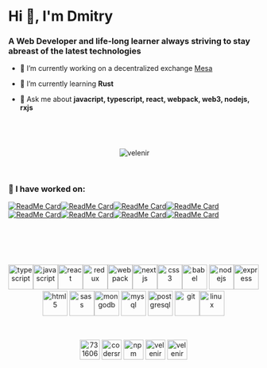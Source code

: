 <h1 align="left">Hi 👋, I'm Dmitry</h1>
<h3 align="left">A Web Developer and life-long learner always striving to stay abreast of the latest technologies</h3>

- 🔭 I’m currently working on a decentralized exchange [Mesa](https://mesa.eth.link)

- 🌱 I’m currently learning **Rust**

- 💬 Ask me about **javacript, typescript, react, webpack, web3, nodejs, rxjs**


&nbsp;
---

<p align="center">&nbsp;<img align="center" src="https://github-readme-stats.vercel.app/api?username=velenir&show_icons=true" alt="velenir" /></p>

&nbsp;

### :hammer: I have worked on:

<p align="center">
  
[![ReadMe Card](https://github-readme-stats.vercel.app/api/pin/?username=gnosis&repo=gp-v1-ui&show_owner=true)](https://github.com/gnosis/gp-v1-ui)[![ReadMe Card](https://github-readme-stats.vercel.app/api/pin/?username=gnosis&repo=dex-js&show_owner=true)](https://github.com/gnosis/dex-js)[![ReadMe Card](https://github-readme-stats.vercel.app/api/pin/?username=gnosis&repo=dex-telegram&show_owner=true)](https://github.com/gnosis/dex-telegram)[![ReadMe Card](https://github-readme-stats.vercel.app/api/pin/?username=gnosis&repo=dex-subgraph&show_owner=true)](https://github.com/gnosis/dex-subgraph)[![ReadMe Card](https://github-readme-stats.vercel.app/api/pin/?username=gnosis&repo=verify-on-etherscan&show_owner=true)](https://github.com/gnosis/verify-on-etherscan)[![ReadMe Card](https://github-readme-stats.vercel.app/api/pin/?username=gnosis&repo=dx-react&show_owner=true)](https://github.com/gnosis/dx-react)[![ReadMe Card](https://github-readme-stats.vercel.app/api/pin/?username=gnosis&repo=dx-daostack&show_owner=true)](https://github.com/gnosis/dx-daostack)[![ReadMe Card](https://github-readme-stats.vercel.app/api/pin/?username=gnosis&repo=dx-contracts&show_owner=true)](https://github.com/gnosis/dx-contracts)
</p>

&nbsp;
===========

<p align="center"><a target="_blank" rel="noopener noreferrer" href="https://camo.githubusercontent.com/c3fe8e303e16bff26fa13d23b0126c557d38ad44/68747470733a2f2f64657669636f6e732e6769746875622e696f2f64657669636f6e2f64657669636f6e2e6769742f69636f6e732f747970657363726970742f747970657363726970742d6f726967696e616c2e737667" class="rich-diff-level-one"><img src="https://camo.githubusercontent.com/c3fe8e303e16bff26fa13d23b0126c557d38ad44/68747470733a2f2f64657669636f6e732e6769746875622e696f2f64657669636f6e2f64657669636f6e2e6769742f69636f6e732f747970657363726970742f747970657363726970742d6f726967696e616c2e737667" alt="typescript" data-canonical-src="https://devicons.github.io/devicon/devicon.git/icons/typescript/typescript-original.svg" style="max-width:100%;" width="50" height="50"></a><a target="_blank" rel="noopener noreferrer" href="https://camo.githubusercontent.com/14758df13e2b9c312a5b911d3bb8b7418f7a8c3c/68747470733a2f2f64657669636f6e732e6769746875622e696f2f64657669636f6e2f64657669636f6e2e6769742f69636f6e732f6a6176617363726970742f6a6176617363726970742d6f726967696e616c2e737667" class="rich-diff-level-one"><img src="https://camo.githubusercontent.com/14758df13e2b9c312a5b911d3bb8b7418f7a8c3c/68747470733a2f2f64657669636f6e732e6769746875622e696f2f64657669636f6e2f64657669636f6e2e6769742f69636f6e732f6a6176617363726970742f6a6176617363726970742d6f726967696e616c2e737667" alt="javascript" data-canonical-src="https://devicons.github.io/devicon/devicon.git/icons/javascript/javascript-original.svg" style="max-width:100%;" width="50" height="50"></a><a target="_blank" rel="noopener noreferrer" href="https://camo.githubusercontent.com/4683d18a4a9f845dd7de377a6915dcfc9739a661/68747470733a2f2f64657669636f6e732e6769746875622e696f2f64657669636f6e2f64657669636f6e2e6769742f69636f6e732f72656163742f72656163742d6f726967696e616c2d776f72646d61726b2e737667" class="rich-diff-level-one"><img src="https://camo.githubusercontent.com/4683d18a4a9f845dd7de377a6915dcfc9739a661/68747470733a2f2f64657669636f6e732e6769746875622e696f2f64657669636f6e2f64657669636f6e2e6769742f69636f6e732f72656163742f72656163742d6f726967696e616c2d776f72646d61726b2e737667" alt="react" data-canonical-src="https://devicons.github.io/devicon/devicon.git/icons/react/react-original-wordmark.svg" style="max-width:100%;" width="50" height="50"></a><a target="_blank" rel="noopener noreferrer" href="https://camo.githubusercontent.com/edcd96aac28a5420a0309f3cc307c7ee436e59e1/68747470733a2f2f64657669636f6e732e6769746875622e696f2f64657669636f6e2f64657669636f6e2e6769742f69636f6e732f72656475782f72656475782d6f726967696e616c2e737667" class="rich-diff-level-one"><img src="https://camo.githubusercontent.com/edcd96aac28a5420a0309f3cc307c7ee436e59e1/68747470733a2f2f64657669636f6e732e6769746875622e696f2f64657669636f6e2f64657669636f6e2e6769742f69636f6e732f72656475782f72656475782d6f726967696e616c2e737667" alt="redux" data-canonical-src="https://devicons.github.io/devicon/devicon.git/icons/redux/redux-original.svg" style="max-width:100%;" width="50" height="50"></a><a target="_blank" rel="noopener noreferrer" href="https://camo.githubusercontent.com/15983246cafebf65f7139e5b021da9cc4d9f50c1/68747470733a2f2f64657669636f6e732e6769746875622e696f2f64657669636f6e2f64657669636f6e2e6769742f69636f6e732f7765627061636b2f7765627061636b2d6f726967696e616c2e737667" class="rich-diff-level-one"><img src="https://camo.githubusercontent.com/15983246cafebf65f7139e5b021da9cc4d9f50c1/68747470733a2f2f64657669636f6e732e6769746875622e696f2f64657669636f6e2f64657669636f6e2e6769742f69636f6e732f7765627061636b2f7765627061636b2d6f726967696e616c2e737667" alt="webpack" data-canonical-src="https://devicons.github.io/devicon/devicon.git/icons/webpack/webpack-original.svg" style="max-width:100%;" width="50" height="50"></a><a target="_blank" rel="noopener noreferrer" href="https://camo.githubusercontent.com/8ce5c80719425134e86c1cc5f8e2616fdbb03f70/68747470733a2f2f63646e2e776f726c64766563746f726c6f676f2e636f6d2f6c6f676f732f6e6578746a732d332e737667" class="rich-diff-level-one"><img src="https://camo.githubusercontent.com/8ce5c80719425134e86c1cc5f8e2616fdbb03f70/68747470733a2f2f63646e2e776f726c64766563746f726c6f676f2e636f6d2f6c6f676f732f6e6578746a732d332e737667" alt="nextjs" data-canonical-src="https://cdn.worldvectorlogo.com/logos/nextjs-3.svg" style="max-width:100%;" width="50" height="50"></a><a target="_blank" rel="noopener noreferrer" href="https://camo.githubusercontent.com/5712bffd0347cc2744de599dc54473dc1ebbfe82/68747470733a2f2f64657669636f6e732e6769746875622e696f2f64657669636f6e2f64657669636f6e2e6769742f69636f6e732f637373332f637373332d6f726967696e616c2d776f72646d61726b2e737667" class="rich-diff-level-one"><img src="https://camo.githubusercontent.com/5712bffd0347cc2744de599dc54473dc1ebbfe82/68747470733a2f2f64657669636f6e732e6769746875622e696f2f64657669636f6e2f64657669636f6e2e6769742f69636f6e732f637373332f637373332d6f726967696e616c2d776f72646d61726b2e737667" alt="css3" data-canonical-src="https://devicons.github.io/devicon/devicon.git/icons/css3/css3-original-wordmark.svg" style="max-width:100%;" width="50" height="50"></a><a target="_blank" rel="noopener noreferrer" href="https://camo.githubusercontent.com/ce14c4d004b5e1ffc55d0699c1a6840051b1af45/68747470733a2f2f7777772e766563746f726c6f676f2e7a6f6e652f6c6f676f732f626162656c6a732f626162656c6a732d69636f6e2e737667" class="rich-diff-level-one"><img src="https://camo.githubusercontent.com/ce14c4d004b5e1ffc55d0699c1a6840051b1af45/68747470733a2f2f7777772e766563746f726c6f676f2e7a6f6e652f6c6f676f732f626162656c6a732f626162656c6a732d69636f6e2e737667" alt="babel" data-canonical-src="https://www.vectorlogo.zone/logos/babeljs/babeljs-icon.svg" style="max-width:100%;" width="50" height="50"></a>  <a target="_blank" rel="noopener noreferrer" href="https://camo.githubusercontent.com/48502e7f558cf5956a16ddc87e5ab1294e6dd6aa/68747470733a2f2f64657669636f6e732e6769746875622e696f2f64657669636f6e2f64657669636f6e2e6769742f69636f6e732f6e6f64656a732f6e6f64656a732d6f726967696e616c2d776f72646d61726b2e737667" class="rich-diff-level-one"><img src="https://camo.githubusercontent.com/48502e7f558cf5956a16ddc87e5ab1294e6dd6aa/68747470733a2f2f64657669636f6e732e6769746875622e696f2f64657669636f6e2f64657669636f6e2e6769742f69636f6e732f6e6f64656a732f6e6f64656a732d6f726967696e616c2d776f72646d61726b2e737667" alt="nodejs" data-canonical-src="https://devicons.github.io/devicon/devicon.git/icons/nodejs/nodejs-original-wordmark.svg" style="max-width:100%;" width="50" height="50"></a><a target="_blank" rel="noopener noreferrer" href="https://camo.githubusercontent.com/2227fc3556850d51046d47d57545db9623b9c615/68747470733a2f2f64657669636f6e732e6769746875622e696f2f64657669636f6e2f64657669636f6e2e6769742f69636f6e732f657870726573732f657870726573732d6f726967696e616c2d776f72646d61726b2e737667" class="rich-diff-level-one"><img src="https://camo.githubusercontent.com/2227fc3556850d51046d47d57545db9623b9c615/68747470733a2f2f64657669636f6e732e6769746875622e696f2f64657669636f6e2f64657669636f6e2e6769742f69636f6e732f657870726573732f657870726573732d6f726967696e616c2d776f72646d61726b2e737667" alt="express" data-canonical-src="https://devicons.github.io/devicon/devicon.git/icons/express/express-original-wordmark.svg" style="max-width:100%;" width="50" height="50"></a>  <a target="_blank" rel="noopener noreferrer" href="https://camo.githubusercontent.com/9599dc988280bea2ca5c44c4796f13494f9ff3f7/68747470733a2f2f64657669636f6e732e6769746875622e696f2f64657669636f6e2f64657669636f6e2e6769742f69636f6e732f68746d6c352f68746d6c352d6f726967696e616c2d776f72646d61726b2e737667" class="rich-diff-level-one"><img src="https://camo.githubusercontent.com/9599dc988280bea2ca5c44c4796f13494f9ff3f7/68747470733a2f2f64657669636f6e732e6769746875622e696f2f64657669636f6e2f64657669636f6e2e6769742f69636f6e732f68746d6c352f68746d6c352d6f726967696e616c2d776f72646d61726b2e737667" alt="html5" data-canonical-src="https://devicons.github.io/devicon/devicon.git/icons/html5/html5-original-wordmark.svg" style="max-width:100%;" width="50" height="50"></a>   <a target="_blank" rel="noopener noreferrer" href="https://camo.githubusercontent.com/b2e5188fd861a0ebfe793b413a8e9b818d57abee/68747470733a2f2f64657669636f6e732e6769746875622e696f2f64657669636f6e2f64657669636f6e2e6769742f69636f6e732f736173732f736173732d6f726967696e616c2e737667" class="rich-diff-level-one"><img src="https://camo.githubusercontent.com/b2e5188fd861a0ebfe793b413a8e9b818d57abee/68747470733a2f2f64657669636f6e732e6769746875622e696f2f64657669636f6e2f64657669636f6e2e6769742f69636f6e732f736173732f736173732d6f726967696e616c2e737667" alt="sass" data-canonical-src="https://devicons.github.io/devicon/devicon.git/icons/sass/sass-original.svg" style="max-width:100%;" width="50" height="50"></a><a target="_blank" rel="noopener noreferrer" href="https://camo.githubusercontent.com/eaac62a970d1d8e326a6137b99515071b698ee38/68747470733a2f2f64657669636f6e732e6769746875622e696f2f64657669636f6e2f64657669636f6e2e6769742f69636f6e732f6d6f6e676f64622f6d6f6e676f64622d6f726967696e616c2d776f72646d61726b2e737667" class="rich-diff-level-one"><img src="https://camo.githubusercontent.com/eaac62a970d1d8e326a6137b99515071b698ee38/68747470733a2f2f64657669636f6e732e6769746875622e696f2f64657669636f6e2f64657669636f6e2e6769742f69636f6e732f6d6f6e676f64622f6d6f6e676f64622d6f726967696e616c2d776f72646d61726b2e737667" alt="mongodb" data-canonical-src="https://devicons.github.io/devicon/devicon.git/icons/mongodb/mongodb-original-wordmark.svg" style="max-width:100%;" width="50" height="50"></a> <a target="_blank" rel="noopener noreferrer" href="https://camo.githubusercontent.com/912b3c635b0c0c198c68114f038ecc28a17728e7/68747470733a2f2f64657669636f6e732e6769746875622e696f2f64657669636f6e2f64657669636f6e2e6769742f69636f6e732f6d7973716c2f6d7973716c2d6f726967696e616c2d776f72646d61726b2e737667" class="rich-diff-level-one"><img src="https://camo.githubusercontent.com/912b3c635b0c0c198c68114f038ecc28a17728e7/68747470733a2f2f64657669636f6e732e6769746875622e696f2f64657669636f6e2f64657669636f6e2e6769742f69636f6e732f6d7973716c2f6d7973716c2d6f726967696e616c2d776f72646d61726b2e737667" alt="mysql" data-canonical-src="https://devicons.github.io/devicon/devicon.git/icons/mysql/mysql-original-wordmark.svg" style="max-width:100%;" width="50" height="50"></a>   <a target="_blank" rel="noopener noreferrer" href="https://camo.githubusercontent.com/18b40ef4ee8221e5823e7402a224e1e72fc31971/68747470733a2f2f64657669636f6e732e6769746875622e696f2f64657669636f6e2f64657669636f6e2e6769742f69636f6e732f706f737467726573716c2f706f737467726573716c2d6f726967696e616c2d776f72646d61726b2e737667" class="rich-diff-level-one"><img src="https://camo.githubusercontent.com/18b40ef4ee8221e5823e7402a224e1e72fc31971/68747470733a2f2f64657669636f6e732e6769746875622e696f2f64657669636f6e2f64657669636f6e2e6769742f69636f6e732f706f737467726573716c2f706f737467726573716c2d6f726967696e616c2d776f72646d61726b2e737667" alt="postgresql" data-canonical-src="https://devicons.github.io/devicon/devicon.git/icons/postgresql/postgresql-original-wordmark.svg" style="max-width:100%;" width="50" height="50"></a>     <a target="_blank" rel="noopener noreferrer" href="https://camo.githubusercontent.com/855436203f025325f663ef9b9c63a389dd9bbd98/68747470733a2f2f7777772e766563746f726c6f676f2e7a6f6e652f6c6f676f732f6769742d73636d2f6769742d73636d2d69636f6e2e737667" class="rich-diff-level-one"><img src="https://camo.githubusercontent.com/855436203f025325f663ef9b9c63a389dd9bbd98/68747470733a2f2f7777772e766563746f726c6f676f2e7a6f6e652f6c6f676f732f6769742d73636d2f6769742d73636d2d69636f6e2e737667" alt="git" data-canonical-src="https://www.vectorlogo.zone/logos/git-scm/git-scm-icon.svg" style="max-width:100%;" width="50" height="50"></a><a target="_blank" rel="noopener noreferrer" href="https://camo.githubusercontent.com/9db55f3871125e905941bfcf67567885e247589d/68747470733a2f2f64657669636f6e732e6769746875622e696f2f64657669636f6e2f64657669636f6e2e6769742f69636f6e732f6c696e75782f6c696e75782d6f726967696e616c2e737667" class="rich-diff-level-one"><img src="https://camo.githubusercontent.com/9db55f3871125e905941bfcf67567885e247589d/68747470733a2f2f64657669636f6e732e6769746875622e696f2f64657669636f6e2f64657669636f6e2e6769742f69636f6e732f6c696e75782f6c696e75782d6f726967696e616c2e737667" alt="linux" data-canonical-src="https://devicons.github.io/devicon/devicon.git/icons/linux/linux-original.svg" style="max-width:100%;" width="50" height="50"></a></p>



&nbsp;

<p align="center">
<a href="https://stackoverflow.com/users/story/7316062" target="blank"><img align="center" src="https://cdn.jsdelivr.net/npm/simple-icons@3.0.1/icons/stackoverflow.svg" alt="7316062" height="40" width="40" /></a>
<a href="https://profile.codersrank.io/user/velenir/info" target="blank"><img align="center" src="https://cdn.jsdelivr.net/npm/simple-icons@3.0.1/icons/codersrank.svg" alt="codersrank" height="40" width="40" /></a>
<a href="https://www.npmjs.com/~velenir" target="blank"><img align="center" src="https://cdn.jsdelivr.net/npm/simple-icons@3.0.1/icons/npm.svg" alt="npm" height="40" width="40" /></a>
<a href="https://codesandbox.io/u/Velenir" target="blank"><img align="center" src="https://cdn.jsdelivr.net/npm/simple-icons@3.0.1/icons/codesandbox.svg" alt="velenir" height="40" width="40" /></a>
<a href="https://codepen.io/velenir" target="blank"><img align="center" src="https://cdn.jsdelivr.net/npm/simple-icons@3.0.1/icons/codepen.svg" alt="velenir" height="40" width="40" /></a>
</p>
